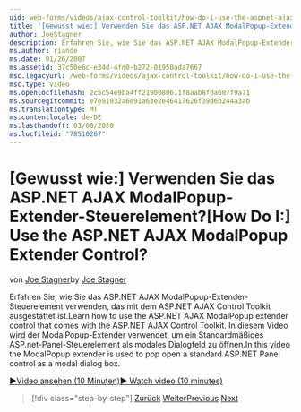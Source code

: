```yaml
---
uid: web-forms/videos/ajax-control-toolkit/how-do-i-use-the-aspnet-ajax-modalpopup-extender-control
title: '[Gewusst wie:] Verwenden Sie das ASP.NET AJAX ModalPopup-Extender-Steuerelement? | Microsoft-Dokumentation'
author: JoeStagner
description: Erfahren Sie, wie Sie das ASP.NET AJAX ModalPopup-Extender-Steuerelement verwenden, das mit dem ASP.NET AJAX Control Toolkit ausgestattet ist. In diesem Video wird der ModalPopup-Extender verwendet...
ms.author: riande
ms.date: 01/26/2007
ms.assetid: 37c50e6c-e34d-4fd0-b272-01950ada7667
msc.legacyurl: /web-forms/videos/ajax-control-toolkit/how-do-i-use-the-aspnet-ajax-modalpopup-extender-control
msc.type: video
ms.openlocfilehash: 2c5c54e9ba4ff2190080611f8aab8f0a607f9a71
ms.sourcegitcommit: e7e91932a6e91a63e2e46417626f39d6b244a3ab
ms.translationtype: MT
ms.contentlocale: de-DE
ms.lasthandoff: 03/06/2020
ms.locfileid: "78510267"
---
```

# <a name="how-do-i-use-the-aspnet-ajax-modalpopup-extender-control"></a><span data-ttu-id="cc6cd-105">[Gewusst wie:] Verwenden Sie das ASP.NET AJAX ModalPopup-Extender-Steuerelement?</span><span class="sxs-lookup"><span data-stu-id="cc6cd-105">[How Do I:] Use the ASP.NET AJAX ModalPopup Extender Control?</span></span>

<span data-ttu-id="cc6cd-106">von [Joe Stagner](https://github.com/JoeStagner)</span><span class="sxs-lookup"><span data-stu-id="cc6cd-106">by [Joe Stagner](https://github.com/JoeStagner)</span></span>

<span data-ttu-id="cc6cd-107">Erfahren Sie, wie Sie das ASP.NET AJAX ModalPopup-Extender-Steuerelement verwenden, das mit dem ASP.NET AJAX Control Toolkit ausgestattet ist.</span><span class="sxs-lookup"><span data-stu-id="cc6cd-107">Learn how to use the ASP.NET AJAX ModalPopup extender control that comes with the ASP.NET AJAX Control Toolkit.</span></span> <span data-ttu-id="cc6cd-108">In diesem Video wird der ModalPopup-Extender verwendet, um ein Standardmäßiges ASP.net-Panel-Steuerelement als modales Dialogfeld zu öffnen.</span><span class="sxs-lookup"><span data-stu-id="cc6cd-108">In this video the ModalPopup extender is used to pop open a standard ASP.NET Panel control as a modal dialog box.</span></span>

[<span data-ttu-id="cc6cd-109">&#9654;Video ansehen (10 Minuten)</span><span class="sxs-lookup"><span data-stu-id="cc6cd-109">&#9654; Watch video (10 minutes)</span></span>](https://channel9.msdn.com/Blogs/ASP-NET-Site-Videos/how-do-i-use-the-aspnet-ajax-modalpopup-extender-control)

> [!div class="step-by-step"]
> <span data-ttu-id="cc6cd-110">[Zurück](how-do-i-use-the-aspnet-ajax-popup-control-extender.md)
> [Weiter](how-do-i-use-the-aspnet-ajax-alwaysvisible-control-extender.md)</span><span class="sxs-lookup"><span data-stu-id="cc6cd-110">[Previous](how-do-i-use-the-aspnet-ajax-popup-control-extender.md)
[Next](how-do-i-use-the-aspnet-ajax-alwaysvisible-control-extender.md)</span></span>
